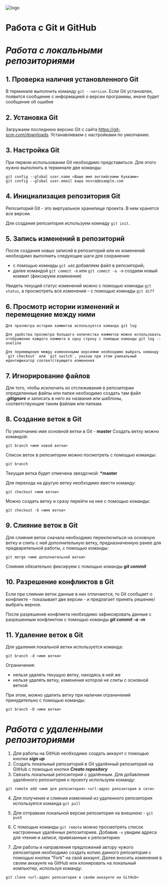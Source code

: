 ![logo](git-logo.png)
# Работа с Git и GitHub

# *Работа с локальными репозиториями*

## 1. Проверка наличия установленного Git
В терминале выполнить команду `git --version`. Если Git установлен, появится сообщение с информацией о версии программы, иначе будет сообщение об ошибке

## 2. Установка Git
Загружаем последнюю версию Git с сайта https://git-scm.com/downloads.
Устанавливаем с настройками по умолчанию.

## 3. Настройка Git
При первом использовании Git необходимо представиться. Для этого нужно выполнить в терминале две команды:
```
git config --global user.name «Ваше имя английскими буквами»
git config --global user.email ваша почта@example.com
```
## 4. Инициализация репозитория Git

Репозиторий Git - это виртуальное хранилище проекта. В нем хранятся все версии.

Для создания репозитория используем комнаду `git init`.

## 5. Запись изменений в репозиторий

После создания новых записей в репозиторий или их изменений необходимо выполнить следующие шаги для сохранения:
- с помощью комнады `git add` добавляем файл в репозиторий;
- далее командой `git commit -m` или `git commit -a -m` создаем новый коммит (фиксируем изменения)

Увидеть текущий статус изменений можно с помощью комнады `git status`, а просмотреть все изменения - с помощью комнады `git diff`

## 6. Просмотр истории изменений и перемещение между ними
```
Для просмотра истории коммитов используется команда git log

Для удобства просмотра большого количества коммитов можно использовать отображение каждого коммита в одну строку с помощью команды git log --oneline

Для перемещения между измененными версиями необходимо выбрать команду `git checkout` или `git switch`, указав при этом уникальный идентификатор соответствующего изменения
```
## 7. Игнорирование файлов
Для того, чтобы исключить из отслеживания в репозитории определенные файлы или папки необходимо создать там файл ***.gitignore*** и записать в него их названия или шаблоны, соответствующие таким файлам или папкам.

## 8. Создание веток в Git
По умолчанию имя основной ветки в Git - **master**
Создать ветку можно командой:
```
git branch <имя новой ветки>
```
Список веток в репозитории можно посмотреть с помощью команды:
```
git branch
```
Текущая ветка будет отмечена звездочкой: **\*master**

Для перехода на другую ветку необходимо ввести команду:
```
git checkout <имя ветки>
```
Можно создать ветку и сразу перейти на нее с помощью команды:
```
git checkout -b <имя ветки>
```
## 9. Слияние веток в Git
Для слияния веток сначала необходимо переключиться на основную ветку и слить с ней дополнительную ветку, предназначенную ранее для предварительной работы, с помощью команды:
```
git merge <имя дополнительной ветки>
```
Слияния обязательно фиксируем с помощью команды ***git commit*** 

## 10. Разрешение конфликтов в Git
Если при слиянии веток данные в них отличаются, то Git сообщает о конфликте - показывает две версии - и  предлагает принять решение/выбрать верное.

После разрешение конфликта необходимо зафиксировать данные с разрешенным конфликтом с помощью команды ***git commit -a -m***

## 11. Удаление веток в Git
Для удаления локальной ветки используется команда:
```
git branch -d <имя ветки>
```
Ограничения:
- нельзя удалять текущую ветку, находясь в ней же
- нельзя удалять ветку, изменения которой не слиты с основной веткой


При этом, можно удалить ветку при наличии ограничений принудительно с помощью команды:
```
git branch -D <имя ветки>
```
# *Работа с удаленными репозиториями*

1. Для работы на GitHub необходимо создать аккаунт с помощью кнопки ***sign up***
2. Создать локальный репозиторий в Git удалённый репозиторий на GitHub с помощью кнопки ***Create repository***
3. Связать локальный репозиторий с удалённым. Для добавления удалённого репозитория к проекту используем команду:

```
git remote add <имя для репозитория> <url-адрес репозитория в сети>
```
4. Для получения и слияния изменений из удаленного репозитория используется команда `git pull`

5. Для отправкии локальной версии  репозитория на внешнюю - `git push` 
6. С помощью команды `git remote` можно просмотреть список настроенных удалённых репозиториев. Добавив `-v` увидим адреса для чтения и записи, привязанные к репозиторию
7. Для работы и направления предложений автору чужого репозитория необходимо создать копию данного репозитория с помощью кнопки "Fork" на свой аккаунт. Далее вносить изменения в своем аккаунте на GitHub или клонировать на локальный компьютер, используя команду:
```
git clone <url-адрес репозитория в своём аккаунте на GitHub>
   